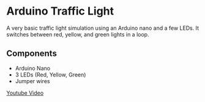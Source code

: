 # Arduino Traffic Light

A very basic traffic light simulation using an Arduino nano and a few LEDs. It switches between red, yellow, and green lights in a loop.

## Components

- Arduino Nano
- 3 LEDs (Red, Yellow, Green)
- Jumper wires

[Youtube Video](https://www.youtube.com/watch?v=Ms23O-cBrtc)